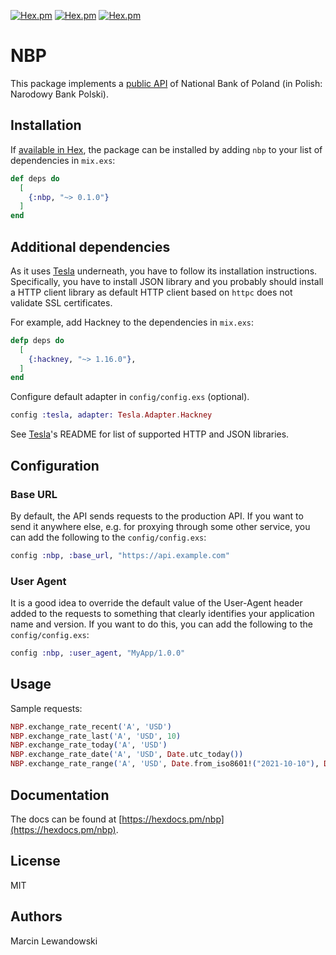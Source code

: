[![Hex.pm](https://img.shields.io/hexpm/v/nbp.svg)](http://hex.pm/packages/nbp)
[![Hex.pm](https://img.shields.io/hexpm/dt/nbp.svg)](https://hex.pm/packages/nbp)
[![Hex.pm](https://img.shields.io/hexpm/dw/nbp.svg)](https://hex.pm/packages/nbp)

# NBP

This package implements a [public API](http://api.nbp.pl) of National Bank of 
Poland (in Polish: Narodowy Bank Polski). 

## Installation

If [available in Hex](https://hex.pm/docs/publish), the package can be installed
by adding `nbp` to your list of dependencies in `mix.exs`:

```elixir
def deps do
  [
    {:nbp, "~> 0.1.0"}
  ]
end
```

## Additional dependencies

As it uses [Tesla](https://github.com/teamon/tesla) underneath, you
have to follow its installation instructions. Specifically, you have to
install JSON library and you probably should install a HTTP client library
as default HTTP client based on `httpc` does not validate SSL certificates.

For example, add Hackney to the dependencies in `mix.exs`:

```elixir
defp deps do
  [
    {:hackney, "~> 1.16.0"},
  ]
end
```

Configure default adapter in `config/config.exs` (optional).

```elixir
config :tesla, adapter: Tesla.Adapter.Hackney
```

See [Tesla](https://github.com/teamon/tesla)'s README for list of
supported HTTP and JSON libraries.

## Configuration

### Base URL

By default, the API sends requests to the production API. If you want to
send it anywhere else, e.g. for proxying through some other service, you 
can add the following to the `config/config.exs`:

```elixir
config :nbp, :base_url, "https://api.example.com"
```

### User Agent

It is a good idea to override the default value of the User-Agent header added
to the requests to something that clearly identifies your application name and
version. If you want to do this, you can add the following to the `config/config.exs`:

```elixir
config :nbp, :user_agent, "MyApp/1.0.0"
```

## Usage

Sample requests:

```elixir
NBP.exchange_rate_recent('A', 'USD')
NBP.exchange_rate_last('A', 'USD', 10)
NBP.exchange_rate_today('A', 'USD')
NBP.exchange_rate_date('A', 'USD', Date.utc_today())
NBP.exchange_rate_range('A', 'USD', Date.from_iso8601!("2021-10-10"), Date.from_iso8601!("2021-11-10"))
```

## Documentation

The docs can be found at 
[https://hexdocs.pm/nbp](https://hexdocs.pm/nbp).


## License

MIT

## Authors

Marcin Lewandowski